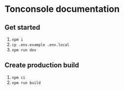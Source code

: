 # Tonconsole documentation

## Get started

1. `npm i`
2. `cp .env.example .env.local`
3. `npm run dev`

## Create production build

1. `npm ci`
2. `npm run build`
